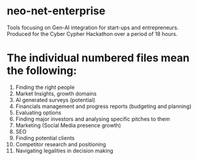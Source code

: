 # neo-net-enterprise
Tools focusing on Gen-AI integration for start-ups and entrepreneurs. Produced for the Cyber Cypher Hackathon over a period of 18 hours.

# The individual numbered files mean the following: 
1. Finding the right people
2. Market Insights, growth domains
3. AI generated surveys (potential)
4. Financials management and progress reports (budgeting and planning)
5. Evaluating options
6. Finding major investors and analysing specific pitches to them
7. Marketing (Social Media presence growth)
8. SEO
9. Finding potential clients
10. Competitor research and positioning
11. Navigating legalities in decision making
